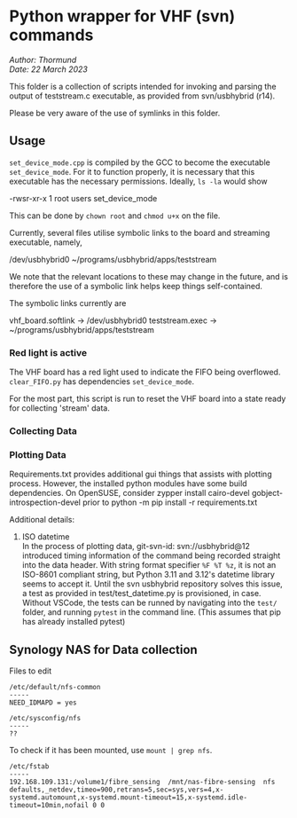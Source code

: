 # Python wrapper for VHF (svn) commands

*Author: Thormund*  
*Date: 22 March 2023*

This folder is a collection of scripts intended for invoking and parsing the 
output of teststream.c executable, as provided from svn/usbhybrid (r14).

Please be very aware of the use of symlinks in this folder.

## Usage

`set_device_mode.cpp` is compiled by the GCC to become the executable
`set_device_mode`. For it to function properly, it is necessary that this
executable has the necessary permissions. Ideally, `ls -la` would show
  
  -rwsr-xr-x 1 root   users <size> <date> <time> set_device_mode

This can be done by `chown root` and `chmod u+x` on the file.

Currently, several files utilise symbolic links to the board and streaming
executable, namely,

  /dev/usbhybrid0
  ~/programs/usbhybrid/apps/teststream

We note that the relevant locations to these may change in the future, and is 
therefore the use of a symbolic link helps keep things self-contained.

The symbolic links currently are

  vhf_board.softlink -> /dev/usbhybrid0
  teststream.exec -> ~/programs/usbhybrid/apps/teststream

### Red light is active

The VHF board has a red light used to indicate the FIFO being overflowed.
`clear_FIFO.py` has dependencies `set_device_mode`.

For the most part, this script is run to reset the VHF board into a state ready
for collecting 'stream' data.

### Collecting Data


### Plotting Data
Requirements.txt provides additional gui things that assists with plotting
process. However, the installed python modules have some build dependencies.
On OpenSUSE, consider
  zypper install cairo-devel gobject-introspection-devel
prior to
  python -m pip install -r requirements.txt

Additional details:  
1. ISO datetime  
In the process of plotting data, git-svn-id: svn://usbhybrid@12 introduced
timing information of the command being recorded straight into the data header.
With string format specifier `%F %T %z`, it is not an ISO-8601 compliant string,
but Python 3.11 and 3.12's datetime library seems to accept it.
Until the svn usbhybrid repository solves this issue, a test as provided in
test/test_datetime.py is provisioned, in case.  
Without VSCode, the tests can be runned by navigating into the `test/` folder,
and running `pytest` in the command line. (This assumes that pip has already
installed pytest)

## Synology NAS for Data collection
Files to edit
```
/etc/default/nfs-common
-----
NEED_IDMAPD = yes
```
```
/etc/sysconfig/nfs
-----
??
```
To check if it has been mounted, use `mount | grep nfs`.
```
/etc/fstab
-----
192.168.109.131:/volume1/fibre_sensing	/mnt/nas-fibre-sensing	nfs defaults,_netdev,timeo=900,retrans=5,sec=sys,vers=4,x-systemd.automount,x-systemd.mount-timeout=15,x-systemd.idle-timeout=10min,nofail 0 0
```

